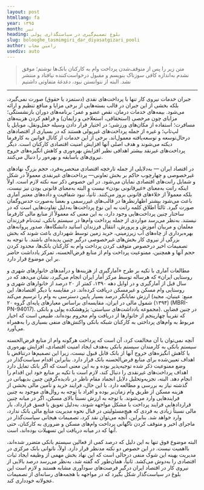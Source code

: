 ```yaml
---
layout: post
htmllang: fa
year: ۱۳۹۵
month: تیر
heading: بلوغ تصمیم‌گیری در سیاستگذاری پولی
slug: bolooghe_tasmimgiri_dar_diyasatgizari_pooli
author: رامین مجاب
usediv: auto
---
```



> متن زیر را پس از متوقف‌شدن پرداخت وام به کارکنان بانک‌ها نوشتم؛ موفق نشدم به‌اندازه کافی سوزناک بنویسم و مقبول درخواست‌کننده نیافتاد و منتشر نشد. البته از نتوانستن نبود، دغدغهٔ متفاوتی داشتیم

---
  
جبران خدمات نیروی کار تنها با پرداخت‌های نقدی (دستمزد یا حقوق) صورت نمی‌گیرد، بلکه بخشی از این جبران در قالب بسته‌هایی از برخی مزایا و منافع تنظیم و ارائه می‌شود. بیمه‌های خدمات درمان، نقص عضو و عمر؛ برنامه‌های دوران بازنشستگی؛ مزایای چون مرخصی (استحقاقی، استعلاجی و زایمان) و فراهم کردن هزینه‌های مسافرت؛ استفاده از مکان‌های ورزشی؛ در اختیار قرار دادن وسیله حمل‌ونقل، موبایل یا لپ‌تاپ؛ و غیره از جمله پرداخت‌های غیرپولی هستند که در بسیاری از اقتصادهای درحال‌توسعه و توسعه‌یافته معمول‌اند. برخی از این خدمات از کانال قوانین به کارفرما دیکته می‌شوند و هدف اصلی آنها افزایش امنیت اقتصادی کارکنان است. دیگر پرداخت‌های غیرنقد بیشتر اهدافی نظیر افزایش بهره‌وری و کاهش انگیزه‌های خروج نیروی‌های باسابقه و بهره‌ور را دنبال می‌کنند. 

در اقتصاد ایران — به‌دلایلی از جمله تارخچه اقتصادی منحصربه‌فرد، حجم بزرگ نهادهای غیرخصوصی و چهارچوب حاکم بر بخش تعاونی— پرداخت‌های غیرنقدی معمولاً در شکل و شمایل رانت‌های اقتصادی نمایان می‌شود. در این خصوص ذکر سه نکته لازم است. اولاً اینکه رانت به‌معنای «غیرقانونی بودن» نیست و البته به‌معنای قانونی بودن نیز نیست، بلکه معمولاً از خلاء‌های قانونی بروز می‌کنند. ثانیاً، نبود شفافیت و داده‌های معتبر آماری باعث می‌شود بیشتر اظهارنظرها در قالب‌های غیررسمی و بعضاً به‌صورت حدس‌وگمان صورت گیرد. ثالثاً اطلاق کلمه رانت به این نوع پرداخت‌ها به‌دلیل تفاوت‌هایی است که در ساختار چنین پرداخت‌هایی وجود دارد، به این معنی که معمولاً از منابع مالی کارفرما نیستند. به‌نظر می‌رسد مواردی از جمله پرداخت وام‌ها در سیستم بانکی، ثبت‌نام فرزندان معلمان و مربیان آموزش و پرورش، انتقال فرزندان اساتید دانشگاه‌ها، صدور پروانه‌های بهره‌برداری از چاه‌های آب زیرزمینی، خرید زمین توسط شهرداری باعث شوند که بخش بزرگی از نیروی کار بخش‌های غیرخصوصی درگیر چنین پدیده‌ای باشند. با توجه به تصمیمات اخیر درخصوص متوقف کردن پرداخت وام به کارکنان بانک‌ها، محدود کردن حجم آنها و همچنین، ممنوعیت پرداخت وام از منابع قرض‌الحسنه، تمرکز یادداشت حاضر بر این موضوع قرار دارد.

مطالعات آماری با تکیه بر طرح «آمارگیری از هزینه‌ها و درآمدهای خانوارهای شهری و روستایی ایران» که هرساله توسط مرکز آمار ایران انجام می‌گیرد، نشان می‌دهد که در سال قبل از آمارگیری و در اوایل دهه ۱۳۹۰، کمتر از ۲۰ درصد از خانوارهای شهری و روستایی وام مسکن و غیرمسکن دریافت کرده‌اند. در مقایسه با دیگر اقتصادها، این ارزش نمایانگر درصد بسیار پایین دسترسی به وام را ترسیم می‌کند (منبع: عینیان، مجید (۱۳۹۴) شمول مالی در ایران، مقایسه‌ای براساس معیارهای پایه‌ای گروه ۲۰ (MBRI-PN-94017). مجموعه یادداشت‌های سیاستی: پژوهشکده پولی و بانکی). در چنین فضایی که تقریباً چهارپنجم از خانوارها از دریافت وام محروم بوده‌اند، طبیعی است که اخبار مربوط به وام‌های پرداختی به کارکنان شبکه بانکی واکنش‌های منفی بسیاری را به‌همراه می‌آورد.

آنچه نمی‌توان با آن مخالفت کرد، آن است که پرداخت هرگونه وام از منابع قرض‌الحسنه سیستم بانکی به کارمندان سیستم بانکی به‌هدف ایجاد امنیت اقتصادی، افزایش بهره‌وری یا کاهش انگیزه‌های خروج آنها از بانک قابل قبول نیست، زیرا این تصمیم‌ها درتناقض با اهداف تعیین‌شده برای منابع قرض‌الحسنه بانک قرار دارد. بنابراین اقدام سیاست‌گذار در وضع ممنوعیت ذکر شده توجیه‌پذیر بوده و به این معنی است که اگر بانک تمایل دارد اهداف پرداخت‌های غیرنقدی را دنبال کند، لازم است با تکیه بر منابع خود این اقدام را انجام دهد. البته، تجزیه‌وتحلیل دلایل انجماد مقام ناظر در نادیده‌گرفتن چنین بدیهیاتی در گذشته نیاز به بررسی و مطالعه دارد. 
با این حال، فرایند خرید و تأمین مالی بخشی از هزینه مسکن از طریق وام زمان‌بر بوده و افراد با توجه به روال‌های موجود به چنین فرایندهایی وارد می‌شوند. با توجه به ارزش نسبتاً بالای مسکن، اگر در میانه چنین قراردادهایی فرایند پرداخت با مشکل مواجهه شوند، به‌دلیل تعویق یا فسق قرارداد، بار مالی نسبتاً زیادی به فردی که هیچ‌مسئولیتی در قبال نحوه مدیریت منابع مالی بانک ندارد، وارد خواهد شد. بنابراین، آنچه می‌توان نقد کرد، تصمیمات هیجانی سیاست‌گذار در ماجرای اخیر و متوقف کردن ناگهانی پرداخت وام‌‌های مسکن و ضروری به کارکنان، حتی آنها که در میانه دریافت این تسهیلات بوده‌اند، است. 

البته موضوع فوق تنها به این دلیل که درصد کمی از فعالین سیستم بانکی متضرر شده‌اند، بااهمیت نیست. در این خصوص دو نکته مدنظر قرار دارد. اولاً، ناتوانی بانک مرکزی در مدیریت بهینه این شوک منفی درحالی است که این نهاد بخش مهمی از وظیفه ایجاد ثبات اقتصادی را به‌دوش می‌کشد. ثانیاً، همان‌طور که گفته شد، به‌نظر می‌رسد درصد بالایی از نیروی کار در اقتصاد ایران درگیر فرصت‌های سودآوری مشابه هستند و لازم است این بلوغ در سیاست‌گذار شکل بگیرد که در مواجهه با هجمه‌های رسانه‌ای از تصمیمات عجولانه خودداری کند. 
 
 
